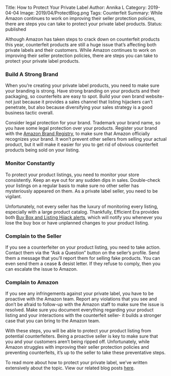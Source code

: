 Title: How to Protect Your Private Label
Author: Annika L
Category: 2019-04-04
Image: 2019/04/ProtectBlog.png
Tags: Counterfeit
Summary: While Amazon continues to work on improving their seller protection policies, there are steps you can take to protect your private label products. 
Status: published

Although Amazon has taken steps to crack down on counterfeit products this year, counterfeit products are still a huge issue that’s affecting both private labels and their customers. While Amazon continues to work on improving their seller protection policies, there are steps you can take to protect your private label products. 

### Build A Strong Brand

When you’re creating your private label products, you need to make sure your branding is strong. Have strong branding on your products and their packaging, so counterfeits are easy to spot. Build your own brand website- not just because it provides a sales channel that listing hijackers can’t penetrate, but also because diversifying your sales strategy is a good business tactic overall. 

Consider legal protection for your brand. Trademark your brand name, so you have some legal protection over your products. Register your brand with the [Amazon Brand Registry](https://brandservices.amazon.com/), to make sure that Amazon officially recognizes your brand. It won’t prevent other sellers from selling your actual product, but it will make it easier for you to get rid of obvious counterfeit products being sold on your listing. 


### Monitor Constantly

To protect your product listings, you need to monitor your store consistently. Keep an eye out for any sudden dips in sales. Double-check your listings on a regular basis to make sure no other seller has mysteriously appeared on them. As a private label seller, you need to be vigilant. 

Unfortunately, not every seller has the luxury of monitoring every listing, especially with a large product catalog. Thankfully, Efficient Era provides both [Buy Box and Listing Hijack alerts](https://efficientera.com/), which will notify you whenever you lose the buy box or have unplanned changes to your product listing. 


### Complain to the Seller

If you see a counterfeiter on your product listing, you need to take action. Contact them via the “Ask a Question” button on the seller’s profile. Send them a message that you’ll report them for selling fake products. You can even send them a cease & desist letter. If they refuse to comply, then you can escalate the issue to Amazon. 

### Complain to Amazon

If you see any infringements against your private label, you have to be proactive with the Amazon team. Report any violations that you see and don’t be afraid to follow-up with the Amazon staff to make sure the issue is resolved. Make sure you document everything regarding your product listing and your interactions with the counterfeit seller- it builds a stronger case that you can bring to the Amazon team. 

With these steps, you will be able to protect your product listing from potential counterfeiters. Being a proactive seller is key to make sure that you and your customers aren’t being ripped off. Unfortunately, while Amazon struggles with improving their seller protection policies and preventing counterfeits, it’s up to the seller to take these preventative steps. 

To read more about how to protect your private label, we’ve written extensively about the topic. View our related blog posts [here](https://efficientera.com/category/listing-hijackers.html). 
